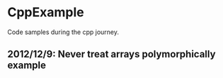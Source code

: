 CppExample
==========

Code samples during the cpp journey.

2012/12/9: Never treat arrays polymorphically example
-